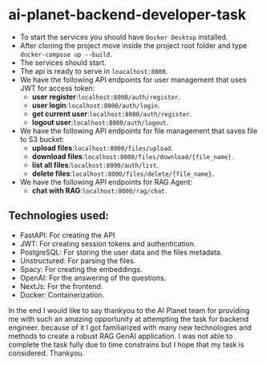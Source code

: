 # ai-planet-backend-developer-task
- To start the services you should have ```Docker Desktop``` installed.
- After cloning the project move inside the project root folder and type ```docker-compose up --build```.
- The services should start.
- The api is ready to serve in ```loacalhost:8000```.
- We have the following API endpoints for user management that uses JWT for access token:
  - **user register**:```localhost:8000/auth/register```.
  - **user login**:```localhost:8000/auth/login```.
  - **get current user**:```localhost:8000/auth/register```.
  - **logout user**:```localhost:8000/auth/logout```.
- We have the following API endpoints for file management that saves file to S3 bucket:
  - **upload files**:```localhost:8000/files/upload```.
  - **download files**:```localhost:8000/files/download/{file_name}```.
  - **list all files**:```localhost:8000/auth/list```.
  - **delete files**:```localhost:8000/files/delete/{file_name}```.
- We have the following API endpoints for RAG Agent:
  - **chat with RAG**:```localhost:8000/rag/chat```.

## Technologies used:
- FastAPI: For creating the API
- JWT: For creating session tokens and authentication.
- PostgreSQL: For storing the user data and the files metadata.
- Unstructured: For parsing the files.
- Spacy: For creating the embeddings.
- OpenAI: For the answering of the questions.
- NextJs: For the frontend.
- Docker: Containerization.

In the end I would like to say thankyou to the AI Planet team for providing me with such an amazing opportunity at attempting the task for backend engineer. because of it I got familiarized with many new technologies and methods to create a robust RAG GenAI application. I was not able to complete the task fully due to time constrains but I hope that my task is considered.
Thankyou.
